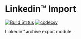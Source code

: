 # Linkedin™ Import

[![Build Status](https://travis-ci.org/knohime/linkedin-import.svg?branch=master)](https://travis-ci.org/knohime/linkedin-import)
[![codecov](https://codecov.io/gh/knohime/linkedin-import/branch/master/graph/badge.svg)](https://codecov.io/gh/knohime/linkedin-import)

Linkedin™ archive export module
